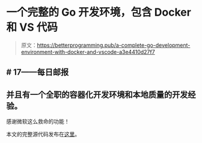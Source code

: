 # 一个完整的 Go 开发环境，包含 Docker 和 VS 代码

> 原文：<https://betterprogramming.pub/a-complete-go-development-environment-with-docker-and-vscode-a3e4410d27f7>

## # 17——每日邮报

## 并且有一个全职的容器化开发环境和本地质量的开发经验。

感谢微软这么救命的功能！

本文的完整源代码发布在[这里](https://github.com/the-evengers/go-restful/tree/41b3172af912a36643f9b578bdcf242fccabccf6)。